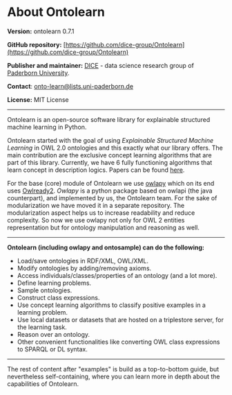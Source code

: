 # About Ontolearn

**Version:** ontolearn 0.7.1

**GitHub repository:** [https://github.com/dice-group/Ontolearn](https://github.com/dice-group/Ontolearn)

**Publisher and maintainer:** [DICE](https://dice-research.org/) - data science research group of [Paderborn University](https://www.uni-paderborn.de/en/university).

**Contact**: [onto-learn@lists.uni-paderborn.de](mailto:onto-learn@lists.uni-paderborn.de)

**License:** MIT License

--------------------------------------------------------------------------------------------

Ontolearn is an open-source software library for explainable structured machine learning in Python.

Ontolearn started with the goal of using _Explainable Structured Machine Learning_ 
in OWL 2.0 ontologies and this
exactly what our library offers. The main contribution are the exclusive concept learning
algorithms that are part of this library. Currently, we have 6 fully functioning algorithms that 
learn concept in description logics. Papers can be found [here](09_further_resources.md).

For the base (core) module of Ontolearn we use [owlapy](https://github.com/dice-group/owlapy)
which on its end uses [Owlready2](https://owlready2.readthedocs.io/en/latest/index.html). _Owlapy_ is a python package
based on owlapi (the java counterpart), and implemented by us, the Ontolearn team. 
For the sake of modularization we have moved it in a separate repository.
The modularization aspect helps us to increase readability and reduce complexity.
So now we use owlapy not only for OWL 2 entities representation but
for ontology manipulation and reasoning as well.

---------------------------------------

**Ontolearn (including owlapy and ontosample) can do the following:**

- Load/save ontologies in RDF/XML, OWL/XML.
- Modify ontologies by adding/removing axioms.
- Access individuals/classes/properties of an ontology (and a lot more).
- Define learning problems.
- Sample ontologies.
- Construct class expressions.
- Use concept learning algorithms to classify positive examples in a learning problem.
- Use local datasets or datasets that are hosted on a triplestore server, for the learning task.
- Reason over an ontology.
- Other convenient functionalities like converting OWL class expressions to SPARQL or DL syntax.

------------------------------------

The rest of content after "examples" is build as a top-to-bottom guide, but nevertheless self-containing, where
you can learn more in depth about the capabilities of Ontolearn.
